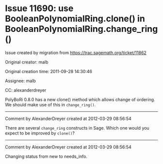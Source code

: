# Issue 11690: use BooleanPolynomialRing.clone() in BooleanPolynomialRing.change_ring()

Issue created by migration from https://trac.sagemath.org/ticket/11862

Original creator: malb

Original creation time: 2011-09-28 14:30:46

Assignee: malb

CC:  alexanderdreyer

PolyBoRi 0.8.0 has a new clone() method which allows change of ordering. We should make use of this in `change_ring()`.


---

Comment by AlexanderDreyer created at 2012-03-29 08:56:54

There are several `change_ring` constructs in Sage. Which one would you expect to be improved by `clone()`?


---

Comment by AlexanderDreyer created at 2012-03-29 08:56:54

Changing status from new to needs_info.
